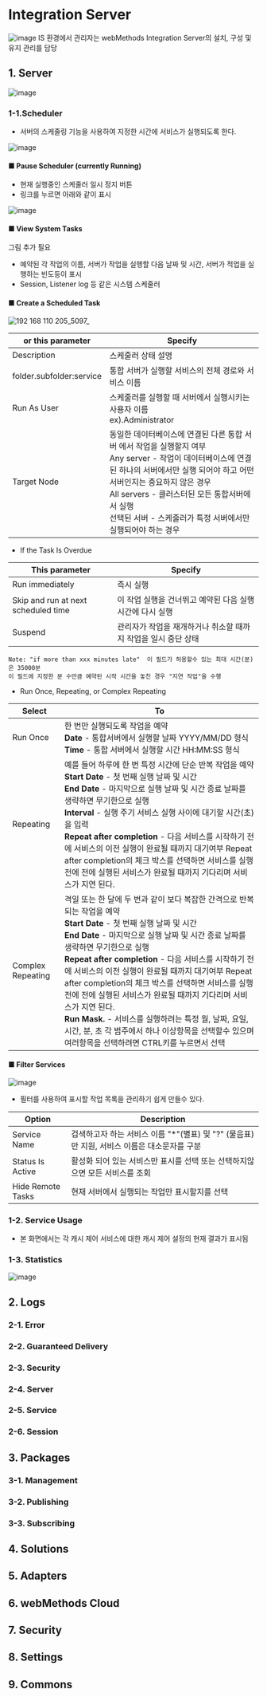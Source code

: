 # Integration Server
![image](https://github.com/minya8703/webMethods/assets/97384342/42a78218-76db-4ec7-b4df-40221723e124)
IS 환경에서 관리자는 webMethods Integration Server의 설치, 구성 및 유지 관리를 담당
## 1. Server
![image](https://github.com/minya8703/webMethods/assets/97384342/e087023e-e460-4cc6-a0e7-e1956a270a22)
### 1-1.Scheduler
- 서버의 스케줄링 기능을 사용하여 지정한 시간에 서비스가 실행되도록 한다.

![image](https://github.com/minya8703/webMethods/assets/97384342/38d4ce1f-5919-481c-a42f-ce6676370201)
#### ■ Pause Scheduler (currently Running)
  - 현재 실행중인 스케줄러 일시 정지 버튼
  - 링크를 누르면 아래와 같이 표시

![image](https://github.com/minya8703/webMethods/assets/97384342/1d0c0e3d-9eef-4659-b698-a7b9fd59bb0c)

#### ■ View System Tasks
그림 추가 필요
  - 예약된 각 작업의 이름, 서버가 작업을 실행할 다음 날짜 및 시간, 서버가 적업을 실행하는 빈도등이 표시
  - Session, Listener log 등 같은 시스템 스케줄러

#### ■ Create a Scheduled Task
![192 168 110 205_5097_](https://github.com/minya8703/webMethods/assets/97384342/897e66c3-9733-4273-abfb-171c1af10dba)

|or this parameter|Specify|
|---|---|
|Description|스케줄러 상태 설명|
|folder.subfolder:service|통합 서버가 실행할 서비스의 전체 경로와 서비스 이름|
|Run As User|스케줄러를 실행할 때 서버에서 실행시키는 사용자 이름 <br> ex).Administrator|
|Target Node|동일한 데이터베이스에 연결된 다른 통합 서버 에서 작업을 실행할지 여부 <br> Any server - 작업이 데이터베이스에 연결된 하나의 서버에서만 실행 되어야 하고 어떤 서버인지는 중요하지 않은 경우 <br> All servers - 클러스터된 모든 통합서버에서 실행 <br> 선택된 서버 - 스케줄러가 특정 서버에서만 실행되어야 하는 경우|

- If the Task Is Overdue

|This parameter|Specify|
|---|---|
|Run immediately|즉시 실행|
|Skip and run at next scheduled time|이 작업 실행을 건너뛰고 예약된 다음 실행 시간에 다시 실행|
|Suspend|관리자가 작업을 재개하거나 취소할 때까지 작업을 일시 중단 상태|

 ```
Note: "if more than xxx minutes late"  이 필드가 허용할수 있는 최대 시간(분)은 35000분
이 필드에 지정한 분 수만큼 예약된 시작 시간을 놓친 경우 "지연 작업"을 수행
```

- Run Once, Repeating, or Complex Repeating

|Select|To|
|---|---|
|Run Once|한 번만 실행되도록 작업을 예약  <br> **Date** - 통합서버에서 실행할 날짜 YYYY/MM/DD 형식<br> **Time** - 통합 서버에서 실행할 시간 HH:MM:SS 형식|
|Repeating|예를 들어 하루에 한 번 특정 시간에 단순 반복 작업을 예약 <br> **Start Date** - 첫 번째 실행 날짜 및 시간<br> **End Date** - 마지막으로 실행 날짜 및 시간 종료 날짜를 생략하면 무기한으로 실행<br> **Interval** - 실행 주기 서비스 실행 사이에 대기할 시간(초)을 입력<br> **Repeat after completion** - 다음 서비스를 시작하기 전에 서비스의 이전 실행이 완료될 때까지 대기여부 Repeat after completion의 체크 박스를 선택하면 서비스를 실행전에 전에 실행된 서비스가 완료될 때까지 기다리며 서비스가 지연 된다.|
|Complex Repeating|격일 또는 한 달에 두 번과 같이 보다 복잡한 간격으로 반복되는 작업을 예약 <br> **Start Date** - 첫 번째 실행 날짜 및 시간<br> **End Date** - 마지막으로 실행 날짜 및 시간 종료 날짜를 생략하면 무기한으로 실행<br> **Repeat after completion** - 다음 서비스를 시작하기 전에 서비스의 이전 실행이 완료될 때까지 대기여부 Repeat after completion의 체크 박스를 선택하면 서비스를 실행전에 전에 실행된 서비스가 완료될 때까지 기다리며 서비스가 지연 된다. <br> **Run Mask.** - 서비스를 실행하려는 특정 월, 날짜, 요일, 시간, 분, 초 각 범주에서 하나 이상항목을 선택할수 있으며 여러항목을 선택하려면 CTRL키를 누르면서 선택|


#### ■ Filter Services
![image](https://github.com/minya8703/webMethods/assets/97384342/29b5db3f-0642-4d5b-bdb5-2c85f37b773b)
- 필터를 사용하여 표시할 작업 목록을 관리하기 쉽게 만들수 있다.

|Option|Description|
|---|---|
|Service Name| 검색하고자 하는 서비스 이름 "*"(별표) 및 "?" (물음표)만 지원, 서비스 이름은 대소문자를 구분|
|Status Is Active|활성화 되어 있는 서비스만 표시를 선택 또는 선택하지않으면 모든 서비스를 조회|
|Hide Remote Tasks|현재 서버에서 실행되는 작업만 표시할지를 선택|


### 1-2. Service Usage
- 본 화면에서는 각 캐시 제어 서비스에 대한 캐시 제어 설정의 현재 결과가 표시됨

### 1-3. Statistics
![image](https://github.com/minya8703/webMethods/assets/97384342/deecbf6f-f457-4158-99f2-ac632d62598f)

## 2. Logs
### 2-1. Error
### 2-2. Guaranteed Delivery
### 2-3. Security
### 2-4. Server
### 2-5. Service
### 2-6. Session
## 3. Packages
### 3-1. Management
### 3-2. Publishing
### 3-3. Subscribing
## 4. Solutions
## 5. Adapters
## 6. webMethods Cloud
## 7. Security
## 8. Settings
## 9. Commons

